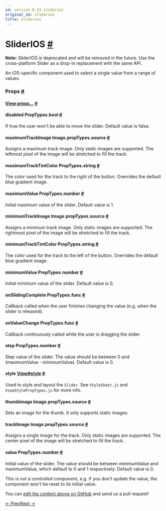 ```yaml
---
id: version-0.33-sliderios
original_id: sliderios
title: sliderios
---
```

<a id="content"></a><h1><a class="anchor" name="sliderios"></a>SliderIOS <a class="hash-link" href="docs/sliderios.html#sliderios">#</a></h1><div><div><p><strong>Note:</strong> SliderIOS is deprecated and will be removed in the future. Use the cross-platform
Slider as a drop-in replacement with the same API.</p><p>An iOS-specific component used to select a single value from a range of values.</p></div><h3><a class="anchor" name="props"></a>Props <a class="hash-link" href="docs/sliderios.html#props">#</a></h3><div class="props"><div class="prop"><h4 class="propTitle"><a class="anchor" name="view"></a><a href="docs/view.html#props">View props...</a> <a class="hash-link" href="docs/sliderios.html#view">#</a></h4></div><div class="prop"><h4 class="propTitle"><a class="anchor" name="disabled"></a>disabled <span class="propType">PropTypes.bool</span> <a class="hash-link" href="docs/sliderios.html#disabled">#</a></h4><div><p>If true the user won't be able to move the slider.
Default value is false.</p></div></div><div class="prop"><h4 class="propTitle"><a class="anchor" name="maximumtrackimage"></a>maximumTrackImage <span class="propType">Image.propTypes.source</span> <a class="hash-link" href="docs/sliderios.html#maximumtrackimage">#</a></h4><div><p>Assigns a maximum track image. Only static images are supported. The
leftmost pixel of the image will be stretched to fill the track.</p></div></div><div class="prop"><h4 class="propTitle"><a class="anchor" name="maximumtracktintcolor"></a>maximumTrackTintColor <span class="propType">PropTypes.string</span> <a class="hash-link" href="docs/sliderios.html#maximumtracktintcolor">#</a></h4><div><p>The color used for the track to the right of the button. Overrides the
default blue gradient image.</p></div></div><div class="prop"><h4 class="propTitle"><a class="anchor" name="maximumvalue"></a>maximumValue <span class="propType">PropTypes.number</span> <a class="hash-link" href="docs/sliderios.html#maximumvalue">#</a></h4><div><p>Initial maximum value of the slider. Default value is 1.</p></div></div><div class="prop"><h4 class="propTitle"><a class="anchor" name="minimumtrackimage"></a>minimumTrackImage <span class="propType">Image.propTypes.source</span> <a class="hash-link" href="docs/sliderios.html#minimumtrackimage">#</a></h4><div><p>Assigns a minimum track image. Only static images are supported. The
rightmost pixel of the image will be stretched to fill the track.</p></div></div><div class="prop"><h4 class="propTitle"><a class="anchor" name="minimumtracktintcolor"></a>minimumTrackTintColor <span class="propType">PropTypes.string</span> <a class="hash-link" href="docs/sliderios.html#minimumtracktintcolor">#</a></h4><div><p>The color used for the track to the left of the button. Overrides the
default blue gradient image.</p></div></div><div class="prop"><h4 class="propTitle"><a class="anchor" name="minimumvalue"></a>minimumValue <span class="propType">PropTypes.number</span> <a class="hash-link" href="docs/sliderios.html#minimumvalue">#</a></h4><div><p>Initial minimum value of the slider. Default value is 0.</p></div></div><div class="prop"><h4 class="propTitle"><a class="anchor" name="onslidingcomplete"></a>onSlidingComplete <span class="propType">PropTypes.func</span> <a class="hash-link" href="docs/sliderios.html#onslidingcomplete">#</a></h4><div><p>Callback called when the user finishes changing the value (e.g. when
the slider is released).</p></div></div><div class="prop"><h4 class="propTitle"><a class="anchor" name="onvaluechange"></a>onValueChange <span class="propType">PropTypes.func</span> <a class="hash-link" href="docs/sliderios.html#onvaluechange">#</a></h4><div><p>Callback continuously called while the user is dragging the slider.</p></div></div><div class="prop"><h4 class="propTitle"><a class="anchor" name="step"></a>step <span class="propType">PropTypes.number</span> <a class="hash-link" href="docs/sliderios.html#step">#</a></h4><div><p>Step value of the slider. The value should be
between 0 and (maximumValue - minimumValue).
Default value is 0.</p></div></div><div class="prop"><h4 class="propTitle"><a class="anchor" name="style"></a>style <span class="propType"><a href="docs/view.html#style">View#style</a></span> <a class="hash-link" href="docs/sliderios.html#style">#</a></h4><div><p>Used to style and layout the <code>Slider</code>.  See <code>StyleSheet.js</code> and
<code>ViewStylePropTypes.js</code> for more info.</p></div></div><div class="prop"><h4 class="propTitle"><a class="anchor" name="thumbimage"></a>thumbImage <span class="propType">Image.propTypes.source</span> <a class="hash-link" href="docs/sliderios.html#thumbimage">#</a></h4><div><p>Sets an image for the thumb. It only supports static images.</p></div></div><div class="prop"><h4 class="propTitle"><a class="anchor" name="trackimage"></a>trackImage <span class="propType">Image.propTypes.source</span> <a class="hash-link" href="docs/sliderios.html#trackimage">#</a></h4><div><p>Assigns a single image for the track. Only static images are supported.
The center pixel of the image will be stretched to fill the track.</p></div></div><div class="prop"><h4 class="propTitle"><a class="anchor" name="value"></a>value <span class="propType">PropTypes.number</span> <a class="hash-link" href="docs/sliderios.html#value">#</a></h4><div><p>Initial value of the slider. The value should be between minimumValue
and maximumValue, which default to 0 and 1 respectively.
Default value is 0.</p><p><em>This is not a controlled component</em>, e.g. if you don't update
the value, the component won't be reset to its initial value.</p></div></div></div></div><p class="edit-page-block">You can <a target="_blank" href="https://github.com/facebook/react-native/blob/master/Libraries/Components/SliderIOS/SliderIOS.ios.js">edit the content above on GitHub</a> and send us a pull request!</p><div class="docs-prevnext"><a class="docs-prev" href="docs/slider.html#content">← Prev</a><a class="docs-next" href="docs/statusbar.html#content">Next →</a></div>